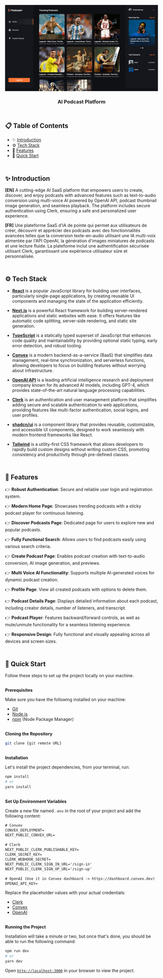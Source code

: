 <div align="center">
    <a href="https://podcastr-fv.vercel.app" target="_blank">
      <img src="public/preview.png" alt="Project Banner">
    </a>
  <h3 align="center">AI Podcast Platform</h3>
</div>

##  <br /> 📋 <a name="table">Table of Contents</a>

- ✨ [Introduction](#introduction)
- ⚙️ [Tech Stack](#tech-stack)
- 📝 [Features](#features)
- 🚀 [Quick Start](#quick-start)

##  <br /> <a name="introduction">✨ Introduction</a>

**[EN]** A cutting-edge AI SaaS platform that empowers users to create, discover, and enjoy podcasts with advanced features such as text-to-audio conversion using multi-voice AI powered by OpenAI API, podcast thumbnail image generation, and seamless playback. The platform includes secure authentication using Clerk, ensuring a safe and personalized user experience.

**[FR]** Une plateforme SaaS d'IA de pointe qui permet aux utilisateurs de créer, découvrir et apprécier des podcasts avec des fonctionnalités avancées telles que la conversion texte-en-audio utilisant une IA multi-voix alimentée par l'API OpenAI, la génération d'images miniatures de podcasts et une lecture fluide. La plateforme inclut une authentification sécurisée utilisant Clerk, garantissant une expérience utilisateur sûre et personnalisée.

##  <br /> <a name="tech-stack">⚙️ Tech Stack</a>

- [**React**](https://react.dev/reference/react) is a popular JavaScript library for building user interfaces, particularly single-page applications, by creating reusable UI components and managing the state of the application efficiently.

- [**Next.js**](https://nextjs.org/docs) is a powerful React framework for building server-rendered applications and static websites with ease. It offers features like automatic code splitting, server-side rendering, and static site generation.

- [**TypeScript**](https://www.typescriptlang.org/docs/) is a statically typed superset of JavaScript that enhances code quality and maintainability by providing optional static typing, early error detection, and robust tooling.

- [**Convex**](https://docs.convex.dev/home) is a modern backend-as-a-service (BaaS) that simplifies data management, real-time synchronization, and serverless functions, allowing developers to focus on building features without worrying about infrastructure.

- [**OpenAI API**](https://platform.openai.com/docs/api-reference/introduction) is a leading artificial intelligence research and deployment company known for its advanced AI models, including GPT-4, which provides state-of-the-art natural language processing capabilities.

- [**Clerk**](https://clerk.com/docs) is an authentication and user management platform that simplifies adding secure and scalable authentication to web applications, providing features like multi-factor authentication, social logins, and user profiles.

- [**shadcn/ui**](https://ui.shadcn.com/docs) is a component library that provides reusable, customizable, and accessible UI components, designed to work seamlessly with modern frontend frameworks like React.

- [**Tailwind**](https://v2.tailwindcss.com/docs) is a utility-first CSS framework that allows developers to rapidly build custom designs without writing custom CSS, promoting consistency and productivity through pre-defined classes.



## <br/> <a name="features">📝 Features</a>

👉 **Robust Authentication**: Secure and reliable user login and registration system.

👉 **Modern Home Page**: Showcases trending podcasts with a sticky podcast player for continuous listening.

👉 **Discover Podcasts Page**: Dedicated page for users to explore new and popular podcasts.

👉 **Fully Functional Search**: Allows users to find podcasts easily using various search criteria.

👉 **Create Podcast Page**: Enables podcast creation with text-to-audio conversion, AI image generation, and previews.

👉 **Multi Voice AI Functionality**: Supports multiple AI-generated voices for dynamic podcast creation.

👉 **Profile Page**: View all created podcasts with options to delete them.

👉 **Podcast Details Page**: Displays detailed information about each podcast, including creator details, number of listeners, and transcript.

👉 **Podcast Player**: Features backward/forward controls, as well as mute/unmute functionality for a seamless listening experience.

👉 **Responsive Design**: Fully functional and visually appealing across all devices and screen sizes.


## <br /> <a name="quick-start">🚀 Quick Start</a>

Follow these steps to set up the project locally on your machine.

<br/>**Prerequisites**

Make sure you have the following installed on your machine:

- [Git](https://git-scm.com/)
- [Node.js](https://nodejs.org/en)
- [npm](https://www.npmjs.com/) (Node Package Manager)

<br/>**Cloning the Repository**

```bash
git clone {git remote URL}
```

<br/>**Installation**

Let's install the project dependencies, from your terminal, run:

```bash
npm install
# or
yarn install
```

<br/>**Set Up Environment Variables**

Create a new file named `.env` in the root of your project and add the following content:

```env
# Convex
CONVEX_DEPLOYMENT=
NEXT_PUBLIC_CONVEX_URL=

# Clerk
NEXT_PUBLIC_CLERK_PUBLISHABLE_KEY=
CLERK_SECRET_KEY=
CLERK_WEBHOOK_SECRET=
NEXT_PUBLIC_CLERK_SIGN_IN_URL='/sign-in'
NEXT_PUBLIC_CLERK_SIGN_UP_URL='/sign-up'

# OpenAI (Use it in Convex dashboard -> https://dashboard.convex.dev)
OPENAI_API_KEY=
```

Replace the placeholder values with your actual credentials:

- [Clerk](https://dashboard.clerk.com)
- [Convex](https://dashboard.convex.dev)
- [OpenAI](https://platform.openai.com/)

<br/>**Running the Project**

Installation will take a minute or two, but once that's done, you should be able to run the following command:

```bash
npm run dev
# or
yarn dev
```

Open [`http://localhost:3000`](http://localhost:3000) in your browser to view the project.